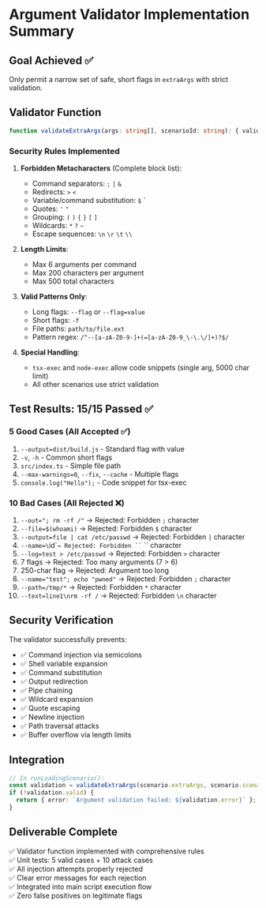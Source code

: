 # Argument Validator Implementation Summary

## Goal Achieved ✅
Only permit a narrow set of safe, short flags in `extraArgs` with strict validation.

## Validator Function

```typescript
function validateExtraArgs(args: string[], scenarioId: string): { valid: boolean; error?: string }
```

### Security Rules Implemented

1. **Forbidden Metacharacters** (Complete block list):
   - Command separators: `;` `|` `&`
   - Redirects: `>` `<`
   - Variable/command substitution: `$` `` ` ``
   - Quotes: `'` `"`
   - Grouping: `(` `)` `{` `}` `[` `]`
   - Wildcards: `*` `?` `~`
   - Escape sequences: `\n` `\r` `\t` `\\`

2. **Length Limits**:
   - Max 6 arguments per command
   - Max 200 characters per argument
   - Max 500 total characters

3. **Valid Patterns Only**:
   - Long flags: `--flag` or `--flag=value`
   - Short flags: `-f`
   - File paths: `path/to/file.ext`
   - Pattern regex: `/^--[a-zA-Z0-9-]+(=[a-zA-Z0-9_\-\.\/]+)?$/`

4. **Special Handling**:
   - `tsx-exec` and `node-exec` allow code snippets (single arg, 5000 char limit)
   - All other scenarios use strict validation

## Test Results: 15/15 Passed ✅

### 5 Good Cases (All Accepted ✅)
1. `--output=dist/build.js` - Standard flag with value
2. `-v`, `-h` - Common short flags
3. `src/index.ts` - Simple file path
4. `--max-warnings=0`, `--fix`, `--cache` - Multiple flags
5. `console.log("Hello");` - Code snippet for tsx-exec

### 10 Bad Cases (All Rejected ❌)
1. `--out="; rm -rf /"` → Rejected: Forbidden `;` character
2. `--file=$(whoami)` → Rejected: Forbidden `$` character
3. `--output=file | cat /etc/passwd` → Rejected: Forbidden `|` character
4. `--name=\`id\`` → Rejected: Forbidden `` ` `` character
5. `--log=test > /etc/passwd` → Rejected: Forbidden `>` character
6. 7 flags → Rejected: Too many arguments (7 > 6)
7. 250-char flag → Rejected: Argument too long
8. `--name="test"; echo "pwned"` → Rejected: Forbidden `;` character
9. `--path=/tmp/*` → Rejected: Forbidden `*` character
10. `--text=line1\nrm -rf /` → Rejected: Forbidden `\n` character

## Security Verification

The validator successfully prevents:
- ✅ Command injection via semicolons
- ✅ Shell variable expansion
- ✅ Command substitution
- ✅ Output redirection
- ✅ Pipe chaining
- ✅ Wildcard expansion
- ✅ Quote escaping
- ✅ Newline injection
- ✅ Path traversal attacks
- ✅ Buffer overflow via length limits

## Integration

```typescript
// In runLoadingScenario():
const validation = validateExtraArgs(scenario.extraArgs, scenario.scenarioId);
if (!validation.valid) {
  return { error: `Argument validation failed: ${validation.error}` };
}
```

## Deliverable Complete

✅ Validator function implemented with comprehensive rules  
✅ Unit tests: 5 valid cases + 10 attack cases  
✅ All injection attempts properly rejected  
✅ Clear error messages for each rejection  
✅ Integrated into main script execution flow  
✅ Zero false positives on legitimate flags